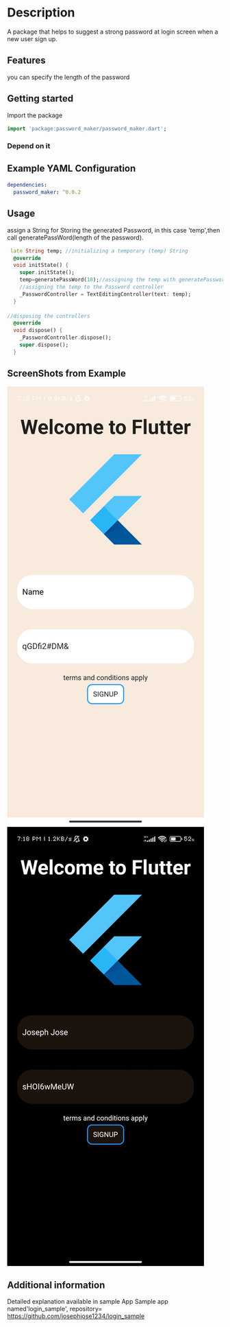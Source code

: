 # Description

A package that helps to suggest a strong password at login screen when a new user sign up.

## Features

you can specify the length of the password

## Getting started

 Import the package

  ```dart
import 'package:password_maker/password_maker.dart';
```

### Depend on it

## Example YAML Configuration

```yaml
dependencies:
  password_maker: ^0.0.2
```

## Usage

assign a String for Storing the generated Password, in this case 'temp',then call generatePassWord(length of the password).

```dart
 late String temp; //initializing a temporary (temp) String
  @override
  void initState() {
    super.initState();
    temp=generatePassWord(10);//assigning the temp with generatePassword(10), where 10 is the length of the password, 
    //assigning the temp to the Password controller
    _PasswordController = TextEditingController(text: temp);
  }

//disposing the controllers
  @override
  void dispose() {
    _PasswordController.dispose();
    super.dispose();
  }
```

## ScreenShots from Example

![Alt text](Screenshot_2023-07-04-19-18-24-823_com.example.login_sample.jpg)
![Alt text](Screenshot_2023-07-04-19-18-02-041_com.example.login_sample.jpg)

## Additional information

Detailed explanation available in sample App
Sample app named'login_sample',
repository= <https://github.com/josephjose1234/login_sample>
